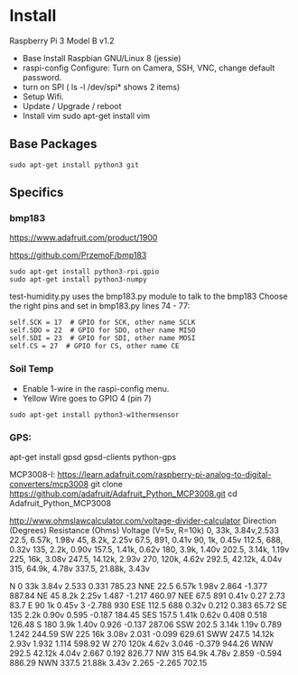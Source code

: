 # Install

Raspberry Pi 3 Model B v1.2
* Base Install Raspbian GNU/Linux 8 (jessie)
* raspi-config Configure: Turn on Camera, SSH, VNC, change default password.
* turn on SPI ( ls -l /dev/spi* shows 2 items)
* Setup Wifi.
* Update / Upgrade / reboot
* Install vim
sudo apt-get install vim

## Base Packages
```
sudo apt-get install python3 git
```
## Specifics

### bmp183
https://www.adafruit.com/product/1900

https://github.com/PrzemoF/bmp183
```
sudo apt-get install python3-rpi.gpio
sudo apt-get install python3-numpy
```
test-humidity.py uses the bmp183.py module to talk to the bmp183
Choose the right pins and set in bmp183.py  lines 74 - 77:
```               
self.SCK = 17  # GPIO for SCK, other name SCLK
self.SDO = 22  # GPIO for SDO, other name MISO
self.SDI = 23  # GPIO for SDI, other name MOSI
self.CS = 27  # GPIO for CS, other name CE
```

### Soil Temp
* Enable 1-wire in the raspi-config menu.
* Yellow Wire goes to GPIO 4 (pin 7)
```
sudo apt-get install python3-w1thermsensor
```


### GPS:
apt-get install gpsd gpsd-clients python-gps

MCP3008-I:
https://learn.adafruit.com/raspberry-pi-analog-to-digital-converters/mcp3008
git clone https://github.com/adafruit/Adafruit_Python_MCP3008.git
cd Adafruit_Python_MCP3008


http://www.ohmslawcalculator.com/voltage-divider-calculator
Direction
(Degrees)
Resistance
(Ohms)
Voltage
(V=5v, R=10k)
0, 33k, 3.84v,2.533
22.5, 6.57k, 1.98v
45, 8.2k, 2.25v
67.5, 891, 0.41v
90, 1k, 0.45v
112.5, 688, 0.32v
135, 2.2k, 0.90v
157.5, 1.41k, 0.62v
180, 3.9k, 1.40v
202.5, 3.14k, 1.19v
225, 16k, 3.08v
247.5, 14.12k, 2.93v
270, 120k, 4.62v
292.5, 42.12k, 4.04v
315, 64.9k, 4.78v
337.5, 21.88k, 3.43v

N	0	 33k	 3.84v	2.533	0.331	785.23
NNE	22.5	 6.57k	 1.98v	2.864	-1.377	887.84
NE	45	 8.2k	 2.25v	1.487	-1.217	460.97
NEE	67.5	891	 0.41v	0.27	2.73	83.7
E	90	 1k	 0.45v	3	-2.788	930
ESE	112.5	688	 0.32v	0.212	0.383	65.72
SE	135	 2.2k	 0.90v	0.595	-0.187	184.45
SES	157.5	 1.41k	 0.62v	0.408	0.518	126.48
S	180	 3.9k	 1.40v	0.926	-0.137	287.06
SSW	202.5	 3.14k	 1.19v	0.789	1.242	244.59
SW	225	 16k	 3.08v	2.031	-0.099	629.61
SWW	247.5	 14.12k	 2.93v	1.932	1.114	598.92
W	270	 120k	 4.62v	3.046	-0.379	944.26
WNW	292.5	 42.12k	 4.04v	2.667	0.192	826.77
NW	315	 64.9k	 4.78v	2.859	-0.594	886.29
NWN	337.5	 21.88k	 3.43v	2.265	-2.265	702.15
